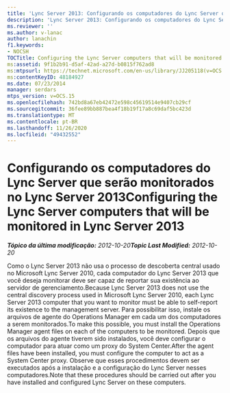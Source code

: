 ```yaml
---
title: 'Lync Server 2013: Configurando os computadores do Lync Server que serão monitorados'
description: 'Lync Server 2013: Configurando os computadores do Lync Server que serão monitorados.'
ms.reviewer: ''
ms.author: v-lanac
author: lanachin
f1.keywords:
- NOCSH
TOCTitle: Configuring the Lync Server computers that will be monitored
ms:assetid: 9f1b2b91-d5af-42ad-a27d-b0815f762ad8
ms:mtpsurl: https://technet.microsoft.com/en-us/library/JJ205118(v=OCS.15)
ms:contentKeyID: 48184927
ms.date: 07/23/2014
manager: serdars
mtps_version: v=OCS.15
ms.openlocfilehash: 742bd8a67eb42472e598c45619514e9407cb29cf
ms.sourcegitcommit: 36fee89bb887bea4f18b19f17a8c69daf5bc423d
ms.translationtype: MT
ms.contentlocale: pt-BR
ms.lasthandoff: 11/26/2020
ms.locfileid: "49432552"
---
```

# <a name="configuring-the-lync-server-computers-that-will-be-monitored-in-lync-server-2013"></a><span data-ttu-id="15937-103">Configurando os computadores do Lync Server que serão monitorados no Lync Server 2013</span><span class="sxs-lookup"><span data-stu-id="15937-103">Configuring the Lync Server computers that will be monitored in Lync Server 2013</span></span>

<div data-xmlns="http://www.w3.org/1999/xhtml">

<div class="topic" data-xmlns="http://www.w3.org/1999/xhtml" data-msxsl="urn:schemas-microsoft-com:xslt" data-cs="https://msdn.microsoft.com/">

<div data-asp="https://msdn2.microsoft.com/asp">



</div>

<div id="mainSection">

<div id="mainBody"><span data-ttu-id="15937-104">

<span> </span></span><span class="sxs-lookup"><span data-stu-id="15937-104">

<span> </span></span></span>

<span data-ttu-id="15937-105">_**Tópico da última modificação:** 2012-10-20_</span><span class="sxs-lookup"><span data-stu-id="15937-105">_**Topic Last Modified:** 2012-10-20_</span></span>

<span data-ttu-id="15937-106">Como o Lync Server 2013 não usa o processo de descoberta central usado no Microsoft Lync Server 2010, cada computador do Lync Server 2013 que você deseja monitorar deve ser capaz de reportar sua existência ao servidor de gerenciamento.</span><span class="sxs-lookup"><span data-stu-id="15937-106">Because Lync Server 2013 does not use the central discovery process used in Microsoft Lync Server 2010, each Lync Server 2013 computer that you want to monitor must be able to self-report its existence to the management server.</span></span> <span data-ttu-id="15937-107">Para possibilitar isso, instale os arquivos de agente do Operations Manager em cada um dos computadores a serem monitorados.</span><span class="sxs-lookup"><span data-stu-id="15937-107">To make this possible, you must install the Operations Manager agent files on each of the computers to be monitored.</span></span> <span data-ttu-id="15937-108">Depois que os arquivos do agente tiverem sido instalados, você deve configurar o computador para atuar como um proxy do System Center.</span><span class="sxs-lookup"><span data-stu-id="15937-108">After the agent files have been installed, you must configure the computer to act as a System Center proxy.</span></span> <span data-ttu-id="15937-109">Observe que esses procedimentos devem ser executados após a instalação e a configuração do Lync Server nesses computadores.</span><span class="sxs-lookup"><span data-stu-id="15937-109">Note that these procedures should be carried out after you have installed and configured Lync Server on these computers.</span></span>

<span data-ttu-id="15937-110"></div>

<span> </span>

</div>

</div>

</span><span class="sxs-lookup"><span data-stu-id="15937-110"></div>

<span> </span>

</div>

</div>

</span></span></div>

